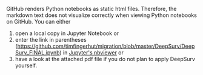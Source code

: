 GitHub renders Python notebooks as static html files. Therefore, the markdown text does not visualize correctly when viewing Python notebooks on GitHub. You can either 
1. open a local copy in Jupyter Notebook or 
2. enter the link in parentheses (https://github.com/timfingerhut/migration/blob/master/DeepSurv/DeepSurv_FINAL.ipynb) in [Jupyter's nbviewer](https://nbviewer.jupyter.org) or
3. have a look at the attached pdf file if you do not plan to apply DeepSurv yourself.
